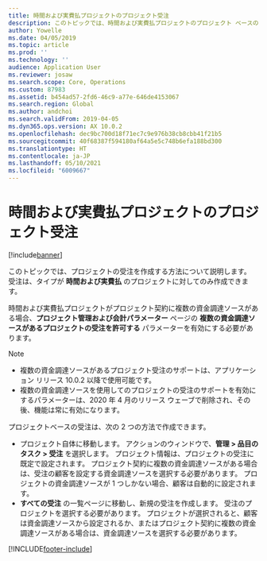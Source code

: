 ```yaml
---
title: 時間および実費払プロジェクトのプロジェクト受注
description: このトピックでは、時間および実費払プロジェクトのプロジェクト ベースの受注を作成する方法について説明します。
author: Yowelle
ms.date: 04/05/2019
ms.topic: article
ms.prod: ''
ms.technology: ''
audience: Application User
ms.reviewer: josaw
ms.search.scope: Core, Operations
ms.custom: 87983
ms.assetid: b454ad57-2fd6-46c9-a77e-646de4153067
ms.search.region: Global
ms.author: andchoi
ms.search.validFrom: 2019-04-05
ms.dyn365.ops.version: AX 10.0.2
ms.openlocfilehash: dec9bc700d18f71ec7c9e976b38cb8cbb41f21b5
ms.sourcegitcommit: 40f68387f594180af64a5e5c748b6efa188bd300
ms.translationtype: HT
ms.contentlocale: ja-JP
ms.lasthandoff: 05/10/2021
ms.locfileid: "6009667"
---
```

# <a name="project-sales-orders-for-time-and-material-projects"></a>時間および実費払プロジェクトのプロジェクト受注

[!include[banner](../includes/banner.md)]

このトピックでは、プロジェクトの受注を作成する方法について説明します。 受注は、タイプが **時間および実費払** のプロジェクトに対してのみ作成できます。

時間および実費払プロジェクトがプロジェクト契約に複数の資金調達ソースがある場合、**プロジェクト管理および会計パラメーター** ページの **複数の資金調達ソースがあるプロジェクトの受注を許可する** パラメーターを有効にする必要があります。 

> [!NOTE]
> - 複数の資金調達ソースがあるプロジェクト受注のサポートは、アプリケーション リリース 10.0.2 以降で使用可能です。
> - 複数の資金調達ソースを使用してのプロジェクトの受注のサポートを有効にするパラメーターは、2020 年 4 月のリリース ウェーブで削除され、その後、機能は常に有効になります。

プロジェクトベースの受注は、次の 2 つの方法で作成できます。

- プロジェクト自体に移動します。 アクションのウィンドウで、**管理 > 品目のタスク > 受注** を選択します。 プロジェクト情報は、プロジェクトの受注に既定で設定されます。 プロジェクト契約に複数の資金調達ソースがある場合は、受注の顧客を設定する資金調達ソースを選択する必要があります。 プロジェクトの資金調達ソースが 1 つしかない場合、顧客は自動的に設定されます。
- **すべての受注** の一覧ページに移動し、新規の受注を作成します。 受注のプロジェクトを選択する必要があります。 プロジェクトが選択されると、顧客は資金調達ソースから設定されるか、またはプロジェクト契約に複数の資金調達ソースがある場合は、資金調達ソースを選択する必要があります。



[!INCLUDE[footer-include](../includes/footer-banner.md)]